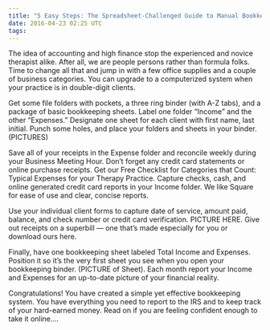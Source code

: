 ```yaml
---
title: "5 Easy Steps: The Spreadsheet-Challenged Guide to Manual Bookkeeping"
date: 2016-04-23 02:25 UTC
tags:
---
```


The idea of accounting and high finance stop the experienced and novice therapist alike. After all, we are people persons rather than formula folks. Time to change all that and jump in with a few office supplies and a couple of business categories. You can upgrade to a computerized system when your practice is in double-digit clients.

Get some file folders with pockets, a three ring binder (with A-Z tabs), and a package of basic bookkeeping sheets. Label one folder “Income” and the other “Expenses.” Designate one sheet for each client with first name, last initial. Punch some holes, and place your folders and sheets in your binder. (PICTURES)

Save all of your receipts in the Expense folder and reconcile weekly during your Business Meeting Hour. Don’t forget any credit card statements or online purchase receipts. Get our Free Checklist for Categories that Count: Typical Expenses for your Therapy Practice.
Capture checks, cash, and online generated credit card reports in your Income folder. We like Square for ease of use and clear, concise reports.

Use your individual client forms to capture date of service, amount paid, balance, and check number or credit card verification. PICTURE HERE. Give out receipts on a superbill — one that’s made especially for you or download ours here. 

Finally, have one bookkeeping sheet labeled Total Income and Expenses. Position it so it’s the very first sheet you see when you open your bookkeeping binder. (PICTURE  of Sheet). Each month report your Income and Expenses for an up-to-date picture of your financial reality.

Congratulations! You have created a simple yet effective bookkeeping system. You have everything you need to report to the IRS and to keep track of your hard-earned money. Read on if you are feeling confident enough to take it online….

